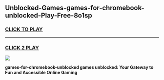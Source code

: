 
## Unblocked-Games-games-for-chromebook-unblocked-Play-Free-8o1sp
<h3>
<a href="https://premium76.site?title=games-for-chromebook-unblocked&ref=18A1">CLICK TO PLAY</a></h3>
<hr>

<h3>
<a href="https://premium76.site?title=games-for-chromebook-unblocked&ref=18A1">CLICK 2 PLAY</a>
  
</h3>

<a href="https://premium76.site?title=games-for-chromebook-unblocked&ref=18A1"><img src="https://clearcache.store/games.png"></a>


**games-for-chromebook-unblocked games unblocked: Your Gateway to Fun and Accessible Online Gaming**
